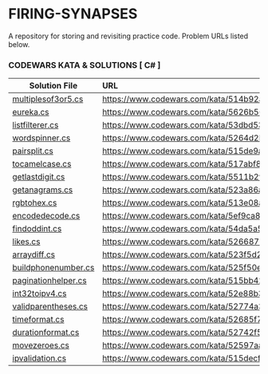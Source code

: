 # FIRING-SYNAPSES
A repository for storing and revisiting practice code.
Problem URLs listed below.

### CODEWARS KATA & SOLUTIONS [ C# ]
| Solution File                                                                                         | URL           |
| -------------                                                                                         |:--------------|
| [multiplesof3or5.cs](https://github.com/jwoot97/FIRING-SYNAPSES/blob/main/C%23/multiplesof3or5.cs)    | https://www.codewars.com/kata/514b92a657cdc65150000006/csharp |
| [eureka.cs](https://github.com/jwoot97/FIRING-SYNAPSES/blob/main/C%23/eureka.cs)                      | https://www.codewars.com/kata/5626b561280a42ecc50000d1/csharp |
| [listfilterer.cs](https://github.com/jwoot97/FIRING-SYNAPSES/blob/main/C%23/listfilterer.cs)          | https://www.codewars.com/kata/53dbd5315a3c69eed20002dd/csharp |
| [wordspinner.cs](https://github.com/jwoot97/FIRING-SYNAPSES/blob/main/C%23/wordspinner.cs)            | https://www.codewars.com/kata/5264d2b162488dc400000001/csharp |
| [pairsplit.cs](https://github.com/jwoot97/FIRING-SYNAPSES/blob/main/C%23/pairsplit.cs)                | https://www.codewars.com/kata/515de9ae9dcfc28eb6000001/csharp |
| [tocamelcase.cs](https://github.com/jwoot97/FIRING-SYNAPSES/blob/main/C%23/tocamelcase.cs)            | https://www.codewars.com/kata/517abf86da9663f1d2000003/csharp |
| [getlastdigit.cs](https://github.com/jwoot97/FIRING-SYNAPSES/blob/main/C%23/getlastdigit.cs)          | https://www.codewars.com/kata/5511b2f550906349a70004e1/csharp |
| [getanagrams.cs](https://github.com/jwoot97/FIRING-SYNAPSES/blob/main/C%23/getanagrams.cs)            | https://www.codewars.com/kata/523a86aa4230ebb5420001e1/csharp |
| [rgbtohex.cs](https://github.com/jwoot97/FIRING-SYNAPSES/blob/main/C%23/rgbtohex.cs)                  | https://www.codewars.com/kata/513e08acc600c94f01000001/csharp |
| [encodedecode.cs](https://github.com/jwoot97/FIRING-SYNAPSES/blob/main/C%23/encodedecode.cs)          | https://www.codewars.com/kata/5ef9ca8b76be6d001d5e1c3e/csharp |
| [findoddint.cs](https://github.com/jwoot97/FIRING-SYNAPSES/blob/main/C%23/findoddint.cs)              | https://www.codewars.com/kata/54da5a58ea159efa38000836/csharp |
| [likes.cs](https://github.com/jwoot97/FIRING-SYNAPSES/blob/main/C%23/likes.cs)                        | https://www.codewars.com/kata/5266876b8f4bf2da9b000362/csharp |
| [arraydiff.cs](https://github.com/jwoot97/FIRING-SYNAPSES/blob/main/C%23/arraydiff.cs)                | https://www.codewars.com/kata/523f5d21c841566fde000009/csharp |
| [buildphonenumber.cs](https://github.com/jwoot97/FIRING-SYNAPSES/blob/main/C%23/buildphonenumber.cs)  | https://www.codewars.com/kata/525f50e3b73515a6db000b83/csharp |
| [paginationhelper.cs](https://github.com/jwoot97/FIRING-SYNAPSES/blob/main/C%23/paginationhelper.cs)  | https://www.codewars.com/kata/515bb423de843ea99400000a/csharp |
| [int32toipv4.cs](https://github.com/jwoot97/FIRING-SYNAPSES/blob/main/C%23/int32toipv4.cs)            | https://www.codewars.com/kata/52e88b39ffb6ac53a400022e/csharp |
| [validparentheses.cs](https://github.com/jwoot97/FIRING-SYNAPSES/blob/main/C%23/validparentheses.cs)  | https://www.codewars.com/kata/52774a314c2333f0a7000688/csharp |
| [timeformat.cs](https://github.com/jwoot97/FIRING-SYNAPSES/blob/main/C%23/timeformat.cs)              | https://www.codewars.com/kata/52685f7382004e774f0001f7/csharp |
| [durationformat.cs](https://github.com/jwoot97/FIRING-SYNAPSES/blob/main/C%23/durationformat.cs)      | https://www.codewars.com/kata/52742f58faf5485cae000b9a/csharp |
| [movezeroes.cs](https://github.com/jwoot97/FIRING-SYNAPSES/blob/main/C%23/movezeroes.cs)              | https://www.codewars.com/kata/52597aa56021e91c93000cb0/csharp |
| [ipvalidation.cs](https://github.com/jwoot97/FIRING-SYNAPSES/blob/main/C%23/ipvalidation.cs)          | https://www.codewars.com/kata/515decfd9dcfc23bb6000006/csharp |
